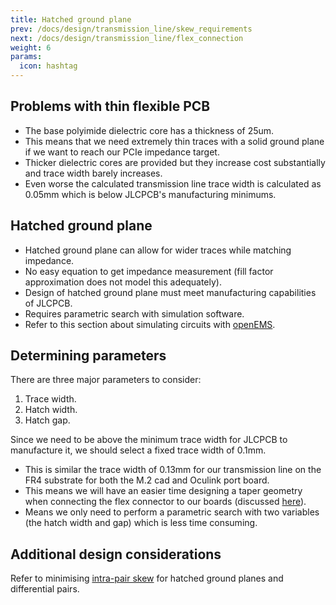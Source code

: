 ```yaml
---
title: Hatched ground plane
prev: /docs/design/transmission_line/skew_requirements
next: /docs/design/transmission_line/flex_connection
weight: 6
params:
  icon: hashtag
---
```


## Problems with thin flexible PCB
- The base polyimide dielectric core has a thickness of 25um.
- This means that we need extremely thin traces with a solid ground plane if we want to reach our PCIe impedance target.
- Thicker dielectric cores are provided but they increase cost substantially and trace width barely increases.
- Even worse the calculated transmission line trace width is calculated as 0.05mm which is below JLCPCB's manufacturing minimums.

## Hatched ground plane
- Hatched ground plane can allow for wider traces while matching impedance.
- No easy equation to get impedance measurement (fill factor approximation does not model this adequately).
- Design of hatched ground plane must meet manufacturing capabilities of JLCPCB.
- Requires parametric search with simulation software.
- Refer to this section about simulating circuits with [openEMS](/docs/design/openEMS).

## Determining parameters
There are three major parameters to consider:
1. Trace width.
2. Hatch width.
3. Hatch gap.

Since we need to be above the minimum trace width for JLCPCB to manufacture it, we should select a fixed trace width of 0.1mm.
- This is similar the trace width of 0.13mm for our transmission line on the FR4 substrate for both the M.2 cad and Oculink port board.
- This means we will have an easier time designing a taper geometry when connecting the flex connector to our boards (discussed [here](/docs/design/transmission_line/flex_connection)).
- Means we only need to perform a parametric search with two variables (the hatch width and gap) which is less time consuming.

## Additional design considerations
Refer to minimising [intra-pair skew](/docs/design/transmission_line/skew_requirements#hatched-ground-plane) for hatched ground planes and differential pairs.
